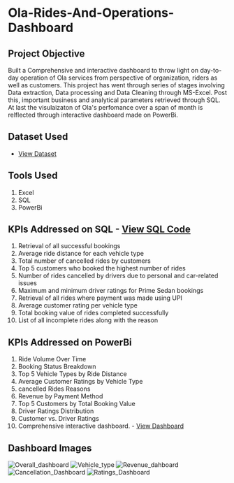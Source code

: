 # Ola-Rides-And-Operations-Dashboard
## Project Objective
Built a Comprehensive and interactive dashboard to throw light on day-to-day operation of Ola services from perspective of organization, riders as well as customers. This project has went through series of stages involving Data extraction, Data processing and Data Cleaning through MS-Excel. Post this, important business and analytical parameters retrieved through SQL. At last the visulaizaton of Ola's perfomance over a span of month is relflected through interactive dashboard made on PowerBi.
## Dataset Used 
- <a href="https://github.com/Vivek-Newhere/Ola-Rides-And-Operations-Dashboard/blob/main/Ola%20Bookings%20Data.xlsx">View Dataset</a>
## Tools Used
1) Excel
2) SQL
3) PowerBi
## KPIs Addressed on SQL - <a href="https://github.com/Vivek-Newhere/Ola-Rides-And-Operations-Dashboard/blob/main/Ola_SQL_Answers.sql">View SQL Code</a>
1) Retrieval of all successful bookings
2) Average ride distance for each vehicle type
3) Total number of cancelled rides by customers
4) Top 5 customers who booked the highest number of rides
5) Number of rides cancelled by drivers due to personal and car-related issues
6) Maximum and minimum driver ratings for Prime Sedan bookings
7) Retrieval of all rides where payment was made using UPI
8) Average customer rating per vehicle type
9) Total booking value of rides completed successfully
10) List of all incomplete rides along with the reason

## KPIs Addressed on PowerBi
1) Ride Volume Over Time
2) Booking Status Breakdown
3) Top 5 Vehicle Types by Ride Distance
4) Average Customer Ratings by Vehicle Type
5) cancelled Rides Reasons
6) Revenue by Payment Method
7) Top 5 Customers by Total Booking Value
8)  Driver Ratings Distribution
9)   Customer vs. Driver Ratings
10) Comprehensive interactive dashboard. - <a href="https://github.com/Vivek-Newhere/Ola-Rides-And-Operations-Dashboard/blob/main/Ola%20Rides%20and%20Operations%20Dashboard.pbix">View Dashboard</a>

## Dashboard Images
![Overall_dashboard](https://github.com/user-attachments/assets/6d43a215-4d3b-41c1-84b2-82aa21cc139d)
![Vehicle_type](https://github.com/user-attachments/assets/16357443-68a8-4771-8d6d-8510758115a7)
![Revenue_dahboard](https://github.com/user-attachments/assets/44fcf36d-02af-4535-89cf-58b7716608ba)
![Cancellation_Dashboard](https://github.com/user-attachments/assets/7e61eac1-ce19-48ad-ad05-601045b99d14)
![Ratings_Dashboard](https://github.com/user-attachments/assets/4f89b1c1-d625-466c-a5ce-31870660e086)










